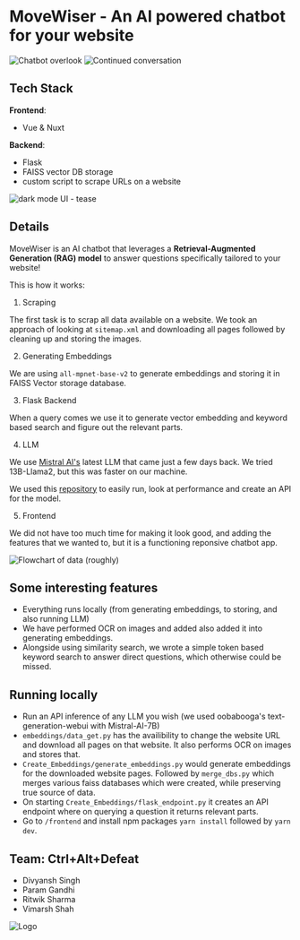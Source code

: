 # MoveWiser - An AI powered chatbot for your website

![Chatbot overlook](images/demo-screenshot.png)
![Continued conversation](images/continued-question.png)

## Tech Stack

**Frontend**:
- Vue & Nuxt

**Backend**:
- Flask
- FAISS vector DB storage
- custom script to scrape URLs on a website

![dark mode UI - tease](images/dark-mode-image.jpeg)

## Details

MoveWiser is an AI chatbot that leverages a **Retrieval-Augmented Generation (RAG) model** to answer questions specifically tailored to your website!

This is how it works:

1. Scraping

The first task is to scrap all data available on a website. We took an approach of looking at `sitemap.xml` and downloading all pages followed by cleaning up and storing the images.

2. Generating Embeddings

We are using `all-mpnet-base-v2` to generate embeddings and storing it in FAISS Vector storage database.

3. Flask Backend

When a query comes we use it to generate vector embedding and keyword based search and figure out the relevant parts.

4. LLM

We use [Mistral AI's](https://mistral.ai/news/announcing-mistral-7b/) latest LLM that came just a few days back. We tried 13B-Llama2, but this was faster on our machine.

We used this [repository](https://github.com/oobabooga/text-generation-webui) to easily run, look at performance and create an API for the model.

5. Frontend

We did not have too much time for making it look good, and adding the features that we wanted to, but it is a functioning reponsive chatbot app.


![Flowchart of data (roughly)](images/flowchart-of-app.jpeg)

## Some interesting features

- Everything runs locally (from generating embeddings, to storing, and also running LLM)
- We have performed OCR on images and added also added it into generating embeddings.
- Alongside using similarity search, we wrote a simple token based keyword search to answer direct questions, which otherwise could be missed.


## Running locally

- Run an API inference of any LLM you wish (we used oobabooga's text-generation-webui with Mistral-AI-7B)
- `embeddings/data_get.py` has the availibility to change the website URL and download all pages on that website. It also performs OCR on images and stores that.
- `Create_Embeddings/generate_embeddings.py` would generate embeddings for the downloaded website pages. Followed by `merge_dbs.py` which merges various faiss databases which were created, while preserving true source of data.
- On starting `Create_Embeddings/flask_endpoint.py` it creates an API endpoint where on querying a question it returns relevant parts.
- Go to `/frontend` and install npm packages `yarn install` followed by `yarn dev`.


## Team: Ctrl+Alt+Defeat

- Divyansh Singh
- Param Gandhi
- Ritwik Sharma
- Vimarsh Shah



![Logo](images/movewiser-logo.png)
